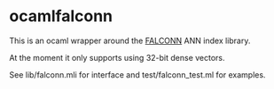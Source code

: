 # ocamlfalconn

This is an ocaml wrapper around the [FALCONN](https://falconn-lib.org) ANN index library.

At the moment it only supports using 32-bit dense vectors.

See lib/falconn.mli for interface and test/falconn_test.ml for examples.
